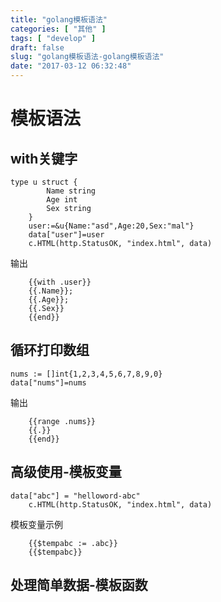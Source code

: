```yaml
---
title: "golang模板语法"
categories: [ "其他" ]
tags: [ "develop" ]
draft: false
slug: "golang模板语法-golang模板语法"
date: "2017-03-12 06:32:48"
---
```




# 模板语法

## with关键字

    type u struct {
            Name string
            Age int
            Sex string
        }
        user:=&u{Name:"asd",Age:20,Sex:"mal"}
        data["user"]=user
        c.HTML(http.StatusOK, "index.html", data)

输出

    
        {{with .user}}
        {{.Name}};
        {{.Age}};
        {{.Sex}}
        {{end}}
    

## 循环打印数组

    nums := []int{1,2,3,4,5,6,7,8,9,0}
    data["nums"]=nums

输出

    
        {{range .nums}}
        {{.}}
        {{end}}
    

## 高级使用-模板变量

    data["abc"] = "helloword-abc"
        c.HTML(http.StatusOK, "index.html", data)

模板变量示例

    
        {{$tempabc := .abc}}
        {{$tempabc}}
    

## 处理简单数据-模板函数